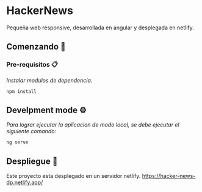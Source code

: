 # HackerNews

Pequeña web responsive, desarrollada en angular y desplegada en netlify.

## Comenzando 🚀

### Pre-requisitos 📋

_Instalar modulos de dependencia._

```
npm install
```

## Develpment mode ⚙️

_Para lograr ejecutar la aplicacion de modo local, se debe ejecutar el siguiente comando:_
```
ng serve
```

## Despliegue 📄

Este proyecto esta desplegado en un servidor netlify. https://hacker-news-dp.netlify.app/
